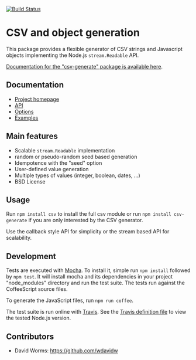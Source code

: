 
[![Build Status](https://api.travis-ci.org/adaltas/node-csv-generate.svg)](https://travis-ci.org/#!/adaltas/node-csv-generate)

# CSV and object generation

This package provides a flexible generator of CSV strings and Javascript objects
implementing the Node.js `stream.Readable` API.

[Documentation for the "csv-generate" package is available here](https://csv.js.org/generate/).

## Documentation

* [Project homepage](http://localhost:8000/stringify/)
* [API](http://localhost:8000/stringify/api/)
* [Options](http://localhost:8000/stringify/options/)
* [Examples](http://localhost:8000/stringify/examples/)

## Main features

* Scalable `stream.Readable` implementation
* random or pseudo-random seed based generation
* Idempotence with the "seed" option
* User-defined value generation
* Multiple types of values (integer, boolean, dates, ...)
* BSD License

## Usage

Run `npm install csv` to install the full csv module or run `npm install csv-generate` if you are only interested by the CSV generator.

Use the callback style API for simplicity or the stream based API for scalability.

## Development

Tests are executed with [Mocha](https://mochajs.org/). To install it, simple run `npm install` followed by `npm test`. It will install mocha and its dependencies in your project "node_modules" directory and run the test suite. The tests run  against the CoffeeScript source files.

To generate the JavaScript files, run `npm run coffee`.

The test suite is run online with [Travis](https://travis-ci.org/#!/adaltas/node-csv-generate). See the [Travis definition file](https://github.com/adaltas/node-csv-generate/blob/master/.travis.yml) to view the tested Node.js version.

## Contributors

*   David Worms: <https://github.com/wdavidw>
